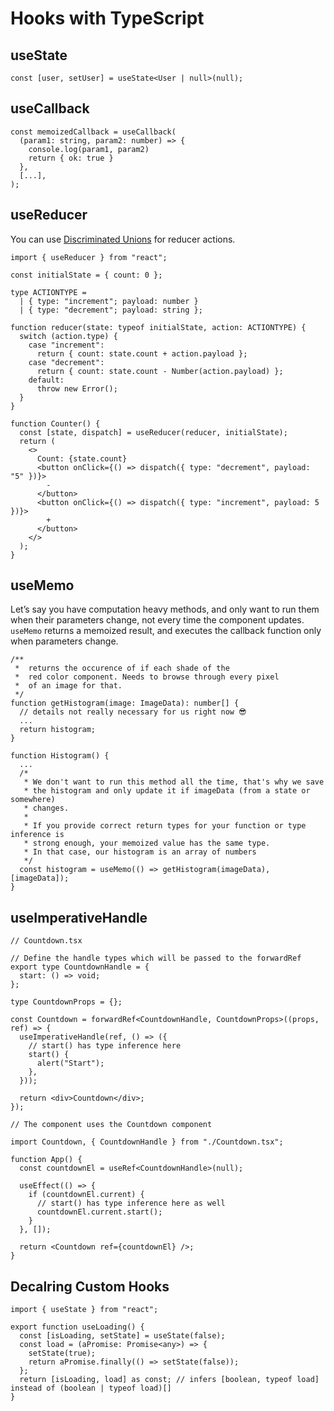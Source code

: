 # Hooks with TypeScript

## useState

```tsx
const [user, setUser] = useState<User | null>(null);
```


## useCallback

```tsx
const memoizedCallback = useCallback(
  (param1: string, param2: number) => {
    console.log(param1, param2)
    return { ok: true }
  },
  [...],
);
```


## useReducer

You can use [Discriminated Unions](https://www.typescriptlang.org/docs/handbook/typescript-in-5-minutes-func.html#discriminated-unions) for reducer actions.

```tsx
import { useReducer } from "react";

const initialState = { count: 0 };

type ACTIONTYPE =
  | { type: "increment"; payload: number }
  | { type: "decrement"; payload: string };

function reducer(state: typeof initialState, action: ACTIONTYPE) {
  switch (action.type) {
    case "increment":
      return { count: state.count + action.payload };
    case "decrement":
      return { count: state.count - Number(action.payload) };
    default:
      throw new Error();
  }
}

function Counter() {
  const [state, dispatch] = useReducer(reducer, initialState);
  return (
    <>
      Count: {state.count}
      <button onClick={() => dispatch({ type: "decrement", payload: "5" })}>
        -
      </button>
      <button onClick={() => dispatch({ type: "increment", payload: 5 })}>
        +
      </button>
    </>
  );
}
```


## useMemo

Let’s say you have computation heavy methods, and only want to run them when their parameters change, not every time the component updates. `useMemo` returns a memoized result, and executes the callback function only when parameters change.

```tsx
/**
 *  returns the occurence of if each shade of the
 *  red color component. Needs to browse through every pixel
 *  of an image for that.
 */
function getHistogram(image: ImageData): number[] {
  // details not really necessary for us right now 😎
  ...
  return histogram;
}

function Histogram() {
  ...
  /*
   * We don't want to run this method all the time, that's why we save
   * the histogram and only update it if imageData (from a state or somewhere)
   * changes.
   *
   * If you provide correct return types for your function or type inference is
   * strong enough, your memoized value has the same type.
   * In that case, our histogram is an array of numbers
   */
  const histogram = useMemo(() => getHistogram(imageData), [imageData]);
}
```


## useImperativeHandle

```tsx
// Countdown.tsx

// Define the handle types which will be passed to the forwardRef
export type CountdownHandle = {
  start: () => void;
};

type CountdownProps = {};

const Countdown = forwardRef<CountdownHandle, CountdownProps>((props, ref) => {
  useImperativeHandle(ref, () => ({
    // start() has type inference here
    start() {
      alert("Start");
    },
  }));

  return <div>Countdown</div>;
});
```

```tsx
// The component uses the Countdown component

import Countdown, { CountdownHandle } from "./Countdown.tsx";

function App() {
  const countdownEl = useRef<CountdownHandle>(null);

  useEffect(() => {
    if (countdownEl.current) {
      // start() has type inference here as well
      countdownEl.current.start();
    }
  }, []);

  return <Countdown ref={countdownEl} />;
}
```


## Decalring Custom Hooks

```tsx
import { useState } from "react";

export function useLoading() {
  const [isLoading, setState] = useState(false);
  const load = (aPromise: Promise<any>) => {
    setState(true);
    return aPromise.finally(() => setState(false));
  };
  return [isLoading, load] as const; // infers [boolean, typeof load] instead of (boolean | typeof load)[]
}
```
